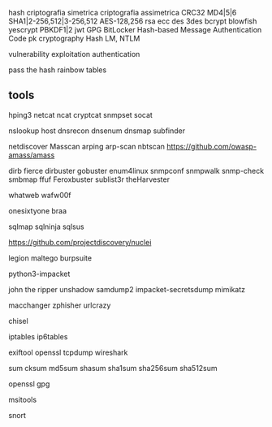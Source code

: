 hash
criptografia simetrica
criptografia assimetrica
CRC32
MD4|5|6
SHA1|2-256,512|3-256,512
AES-128,256
rsa
ecc
des
3des
bcrypt
blowfish
yescrypt
PBKDF1|2
jwt
GPG
BitLocker
Hash-based Message Authentication Code
pk cryptography
Hash LM, NTLM

vulnerability
exploitation
authentication


pass the hash
rainbow tables

## tools
hping3
netcat
ncat
cryptcat
snmpset
socat

nslookup
host
dnsrecon
dnsenum
dnsmap
subfinder

netdiscover
Masscan
arping
arp-scan
nbtscan
https://github.com/owasp-amass/amass

dirb
fierce
dirbuster
gobuster
enum4linux
snmpconf
snmpwalk
snmp-check
smbmap
ffuf
Feroxbuster
sublist3r
theHarvester

whatweb
wafw00f

onesixtyone
braa

sqlmap
sqlninja
sqlsus

https://github.com/projectdiscovery/nuclei

legion
maltego
burpsuite

python3-impacket

john the ripper
unshadow
samdump2
impacket-secretsdump
mimikatz

macchanger
zphisher
urlcrazy

chisel

iptables
ip6tables


exiftool
openssl
tcpdump
wireshark


sum
cksum
md5sum
shasum
sha1sum
sha256sum
sha512sum

openssl
gpg


msitools


snort